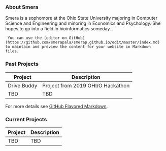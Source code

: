 ### About Smera

Smera is a sophomore at the Ohio State University majoring in Computer Science and Engineering and minoring in Economics and Psychology. She hopes to go into a field in bioinformatics someday.

` You can use the [editor on GitHub](https://github.com/smerapala/smerap.github.io/edit/master/index.md) to maintain and preview the content for your website in Markdown files.`


### Past Projects

Project | Description
------------ | -------------
Drive Buddy | Project from 2019 OHI/O Hackathon
TBD | TBD


For more details see [GitHub Flavored Markdown](https://guides.github.com/features/mastering-markdown/).

### Current Projects

Project | Description
------------ | -------------
TBD | TBD


